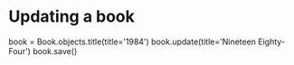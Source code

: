 
# Updating a book
book = Book.objects.title(title='1984')
book.update(title='Nineteen Eighty-Four')
book.save()